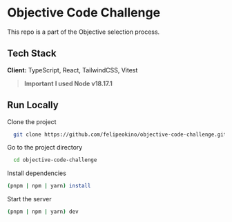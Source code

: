 # Objective Code Challenge
This repo is a part of the Objective selection process.

## Tech Stack  
**Client:** TypeScript, React, TailwindCSS, Vitest 
> **Important**
> **I used Node v18.17.1** 


## Run Locally  
Clone the project  

~~~bash  
  git clone https://github.com/felipeokino/objective-code-challenge.git
~~~

Go to the project directory  

~~~bash  
  cd objective-code-challenge
~~~

Install dependencies  

~~~bash  
(pnpm | npm | yarn) install
~~~

Start the server  

~~~bash  
(pnpm | npm | yarn) dev
~~~  